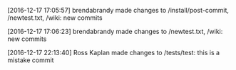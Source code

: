 [2016-12-17 17:05:57] brendabrandy made changes to /install/post-commit, /newtest.txt, /wiki: new commits

[comment]: # (This is a comment)

[2016-12-17 17:06:23] brendabrandy made changes to /newtest.txt, /wiki: new commits


[comment]: 649c212bf842cf9b06e547ad2cf0f2e8f28de8a3

[2016-12-17 22:13:40] Ross Kaplan made changes to /tests/test:  this is a mistake commit


